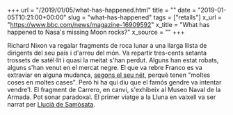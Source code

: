 +++
url = "/2019/01/05/what-has-happened.html"
title = ""
date = "2019-01-05T10:21:00+00:00"
slug = "what-has-happened"
tags = ["retalls"]
x_url = "https://www.bbc.com/news/magazine-16909592"
x_title = "What has happened to Nasa's missing Moon rocks?"
x_source = ""
+++


Richard Nixon va regalar fragments de roca lunar a una llarga llista de dirigents del seu país i d'arreu del món. Va repartir tres-cents setanta trossets de satèl·lit i quasi la meitat s'han perdut. Alguns han estat robats, alguns s'han venut en el mercat negre. El que va rebre Franco es va extraviar en alguna mudança, [segons el seu nét](https://www.elmundo.es/elmundo/2009/07/20/ciencia/1248121248.html), perquè tenen "moltes coses en moltes cases". Però hi ha qui diu que el famós gendre va intentar vendre'l. El fragment de Carrero, en canvi, s'exhibeix al Museo Naval de la Armada. Pot sonar paradoxal. El primer viatge a la Lluna en vaixell va ser narrat per [Llucià de Samòsata](https://ca.wikipedia.org/wiki/Hist%C3%B2ria_vertadera).

